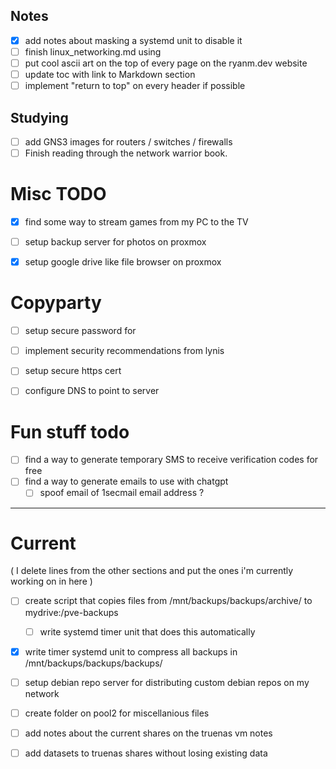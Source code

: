 
## Notes 

- [x] add notes about masking a systemd unit to disable it 
- [ ] finish linux\_networking.md using 
- [ ] put cool ascii art on the top of every page on the ryanm.dev website 
- [ ] update toc with link to Markdown section 
- [ ] implement "return to top" on every header if possible 

## Studying 

- [ ] add GNS3 images for routers / switches / firewalls 
- [ ] Finish reading through the network warrior book.

# Misc TODO 

- [x] find some way to stream games from my PC to the TV 
- [ ] setup backup server for photos on proxmox 
- [x] setup google drive like file browser on proxmox 


# Copyparty 

- [ ] setup secure password for 
- [ ] implement security recommendations from lynis 
- [ ] setup secure https cert 
- [ ] configure DNS to point to server 


# Fun stuff todo 

- [ ] find a way to generate temporary SMS to receive verification codes for free 
- [ ] find a way to generate emails to use with chatgpt 
    - [ ] spoof email of 1secmail email address ? 

---

# Current 

( I delete lines from the other sections and put the ones i'm currently working on in here )

- [ ] create script that copies files from /mnt/backups/backups/archive/ to mydrive:/pve-backups
    - [ ] write systemd timer unit that does this automatically 
- [x] write timer systemd unit to compress all backups in /mnt/backups/backups/backups/
- [ ] setup debian repo server for distributing custom debian repos on my network
- [ ] create folder on pool2 for miscellanious files 
- [ ] add notes about the current shares on the truenas vm notes 
- [ ] add datasets to truenas shares without losing existing data 




